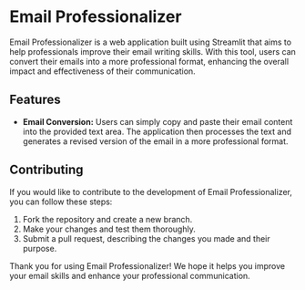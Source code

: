 
# Email Professionalizer

Email Professionalizer is a web application built using Streamlit that aims to help professionals improve their email writing skills. With this tool, users can convert their emails into a more professional format, enhancing the overall impact and effectiveness of their communication.

## Features

- **Email Conversion:** Users can simply copy and paste their email content into the provided text area. The application then processes the text and generates a revised version of the email in a more professional format.

## Contributing

If you would like to contribute to the development of Email Professionalizer, you can follow these steps:

1. Fork the repository and create a new branch.
2. Make your changes and test them thoroughly.
3. Submit a pull request, describing the changes you made and their purpose.

Thank you for using Email Professionalizer! We hope it helps you improve your email skills and enhance your professional communication.


